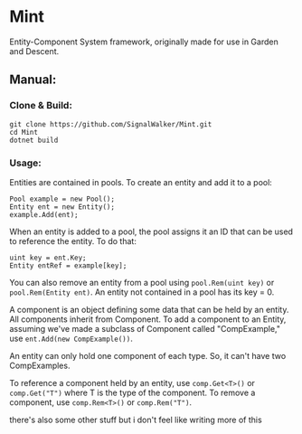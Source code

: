 # Mint
Entity-Component System framework, originally made for use in Garden and Descent.

## Manual:

### Clone & Build:

```
git clone https://github.com/SignalWalker/Mint.git
cd Mint
dotnet build
```   

### Usage:
  
Entities are contained in pools. To create an entity and add it to a pool:

```
Pool example = new Pool();
Entity ent = new Entity();
example.Add(ent);
```

When an entity is added to a pool, the pool assigns it an ID that can be used to reference the entity. To do that:

```
uint key = ent.Key;
Entity entRef = example[key];
```

You can also remove an entity from a pool using `pool.Rem(uint key)` or `pool.Rem(Entity ent)`. An entity not contained in a pool has its key = 0.

A component is an object defining some data that can be held by an entity. All components inherit from Component. To add a component to an Entity, assuming we've made a subclass of Component called "CompExample," use `ent.Add(new CompExample())`.
  
An entity can only hold one component of each type. So, it can't have two CompExamples.

To reference a component held by an entity, use `comp.Get<T>()` or `comp.Get("T")` where T is the type of the component. To remove a component, use `comp.Rem<T>()` or `comp.Rem("T")`.

there's also some other stuff but i don't feel like writing more of this